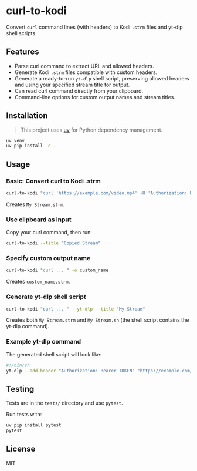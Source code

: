 # curl-to-kodi

Convert `curl` command lines (with headers) to Kodi `.strm` files and yt-dlp shell scripts.

## Features

- Parse curl command to extract URL and allowed headers.
- Generate Kodi `.strm` files compatible with custom headers.
- Generate a ready-to-run `yt-dlp` shell script, preserving allowed headers and using your specified stream title for output.
- Can read curl command directly from your clipboard.
- Command-line options for custom output names and stream titles.

## Installation

> This project uses [uv](https://github.com/astral-sh/uv) for Python dependency management.

```sh
uv venv
uv pip install -e .
```

## Usage

### Basic: Convert curl to Kodi .strm

```sh
curl-to-kodi "curl 'https://example.com/video.mp4' -H 'Authorization: Bearer TOKEN'" --title "My Stream"
```

Creates `My Stream.strm`.

### Use clipboard as input

Copy your curl command, then run:

```sh
curl-to-kodi --title "Copied Stream"
```

### Specify custom output name

```sh
curl-to-kodi "curl ... " -o custom_name
```

Creates `custom_name.strm`.

### Generate yt-dlp shell script

```sh
curl-to-kodi "curl ... " --yt-dlp --title "My Stream"
```

Creates both `My Stream.strm` and `My Stream.sh` (the shell script contains the yt-dlp command).

### Example yt-dlp command

The generated shell script will look like:

```sh
#!/bin/sh
yt-dlp --add-header "Authorization: Bearer TOKEN" "https://example.com/video.mp4" -o "My Stream.%(ext)s"
```

## Testing

Tests are in the `tests/` directory and use `pytest`.

Run tests with:

```sh
uv pip install pytest
pytest
```

## License

MIT
